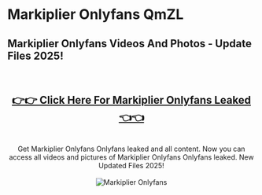 # Markiplier Onlyfans QmZL

<h2>Markiplier Onlyfans Videos And Photos - Update Files 2025!</h2>
<br>
<div align="center">
<h2><a href="https://213.232.235.80/live/video.php?q=markiplier-onlyfans" rel="nofollow">👉👉 Click Here For Markiplier Onlyfans Leaked 👈👈</a></h2>

<br>
Get Markiplier Onlyfans Onlyfans leaked and all content. Now you can access all videos and pictures of Markiplier Onlyfans Onlyfans leaked. New Updated Files 2025!
<br>
<br>
<a href="https://213.232.235.80/live/video.php?q=markiplier-onlyfans" rel="nofollow" data-target="animated-image.originalLink"><img src="https://i.imgur.com/dJHk4Zq.gif" alt="Markiplier Onlyfans" style="max-width: 100%; display: inline-block;" data-target="animated-image.originalImage"></a>
</div>
<br>